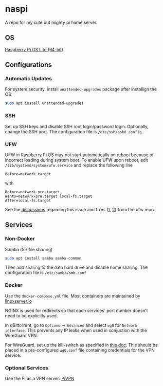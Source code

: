 # naspi
A repo for my cute but mighty pi home server.

## OS
[Raspberry Pi OS Lite (64-bit)](https://www.raspberrypi.com/software/operating-systems/)

## Configurations

### Automatic Updates
For system security, install `unattended-upgrades` package after installign the OS:
```bash
sudo apt install unattended-upgrades
```

### SSH
Set up SSH keys and disable SSH root login/password login. Optionally, change the SSH port.
The configuration file is `/etc/ssh/sshd_config`.

### UFW
UFW in Raspberry Pi OS may not start automatically on reboot because of incorrect loading during system boot.
To enable UFW upon reboot, edit `/lib/systemd/system/ufw.service` and replace the following line
```
Before=network.target
```
with
```
Before=network-pre.target
Wants=network-pre.target local-fs.target
After=local-fs.target
```
See the [discussions](https://askubuntu.com/a/1040584) regarding this issue and fixes
([1](https://git.launchpad.net/ufw/commit/?id=b3b831af27e7325085d91f42688620c13640f8f9), 
 [2](https://git.launchpad.net/ufw/commit/?id=66457982870852f59a498039f2131764851226d3)) from the ufw repo.

## Services

### Non-Docker
Samba (for file sharing)
```bash
sudo apt install samba samba-common
```
Then add sharing to the data hard drive and disable home sharing.
The configuration file is `/etc/samba/smb.conf`



### Docker
Use the `docker-compose.yml` file.
Most containers are maintained by [linuxserver.io](https://fleet.linuxserver.io/)

NGINX is used for redirects so that each services' port number doesn't need to be explicitly used.
<!-- See [this doc](./nginx.md) for more details about configuring NGINX. -->

In qBittorrent, go to `Options` -> `Advanced` and select `wg0` for `Network interface`.
This prevents any IP leaks when used in conjuction with the WireGuard VPN.

For WireGuard, set up the kill-switch as specified in [this doc](./wg-killswitch.md).
This should be placed in a pre-configured `wg0.conf` file containing credentials for the VPN service.

### Optional Services
Use the Pi as a VPN server: [PiVPN](https://www.pivpn.io/)

